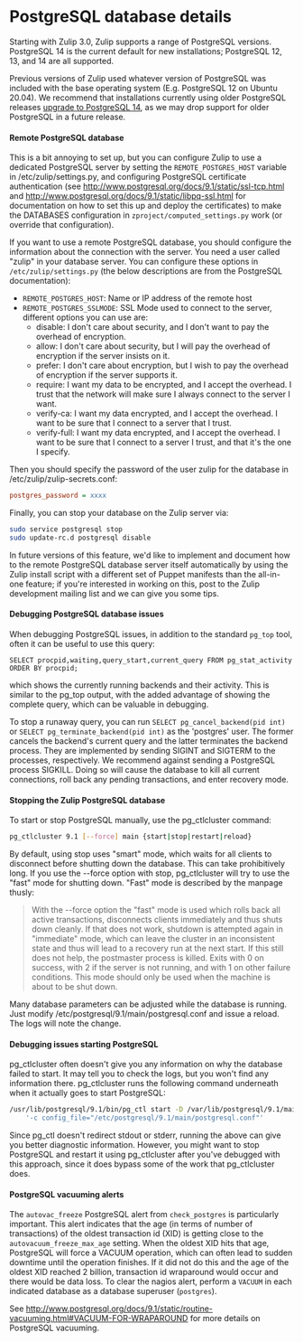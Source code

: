 # PostgreSQL database details

Starting with Zulip 3.0, Zulip supports a range of PostgreSQL
versions. PostgreSQL 14 is the current default for new installations;
PostgreSQL 12, 13, and 14 are all supported.

Previous versions of Zulip used whatever version of PostgreSQL was
included with the base operating system (E.g. PostgreSQL 12 on Ubuntu
20.04). We recommend that installations currently using older
PostgreSQL releases [upgrade to PostgreSQL 14][upgrade-postgresql], as
we may drop support for older PostgreSQL in a future release.

[upgrade-postgresql]: upgrade.md#upgrading-postgresql

#### Remote PostgreSQL database

This is a bit annoying to set up, but you can configure Zulip to use a
dedicated PostgreSQL server by setting the `REMOTE_POSTGRES_HOST`
variable in /etc/zulip/settings.py, and configuring PostgreSQL
certificate authentication (see
http://www.postgresql.org/docs/9.1/static/ssl-tcp.html and
http://www.postgresql.org/docs/9.1/static/libpq-ssl.html for
documentation on how to set this up and deploy the certificates) to
make the DATABASES configuration in `zproject/computed_settings.py`
work (or override that configuration).

If you want to use a remote PostgreSQL database, you should configure
the information about the connection with the server. You need a user
called "zulip" in your database server. You can configure these
options in `/etc/zulip/settings.py` (the below descriptions are from the
PostgreSQL documentation):

- `REMOTE_POSTGRES_HOST`: Name or IP address of the remote host
- `REMOTE_POSTGRES_SSLMODE`: SSL Mode used to connect to the server,
  different options you can use are:
  - disable: I don't care about security, and I don't want to pay the
    overhead of encryption.
  - allow: I don't care about security, but I will pay the overhead of
    encryption if the server insists on it.
  - prefer: I don't care about encryption, but I wish to pay the
    overhead of encryption if the server supports it.
  - require: I want my data to be encrypted, and I accept the
    overhead. I trust that the network will make sure I always connect
    to the server I want.
  - verify-ca: I want my data encrypted, and I accept the overhead. I
    want to be sure that I connect to a server that I trust.
  - verify-full: I want my data encrypted, and I accept the
    overhead. I want to be sure that I connect to a server I trust,
    and that it's the one I specify.

Then you should specify the password of the user zulip for the
database in /etc/zulip/zulip-secrets.conf:

```ini
postgres_password = xxxx
```

Finally, you can stop your database on the Zulip server via:

```bash
sudo service postgresql stop
sudo update-rc.d postgresql disable
```

In future versions of this feature, we'd like to implement and
document how to the remote PostgreSQL database server itself
automatically by using the Zulip install script with a different set
of Puppet manifests than the all-in-one feature; if you're interested
in working on this, post to the Zulip development mailing list and we
can give you some tips.

#### Debugging PostgreSQL database issues

When debugging PostgreSQL issues, in addition to the standard `pg_top`
tool, often it can be useful to use this query:

```postgresql
SELECT procpid,waiting,query_start,current_query FROM pg_stat_activity ORDER BY procpid;
```

which shows the currently running backends and their activity. This is
similar to the pg_top output, with the added advantage of showing the
complete query, which can be valuable in debugging.

To stop a runaway query, you can run
`SELECT pg_cancel_backend(pid int)` or
`SELECT pg_terminate_backend(pid int)` as the 'postgres' user. The
former cancels the backend's current query and the latter terminates
the backend process. They are implemented by sending SIGINT and
SIGTERM to the processes, respectively. We recommend against sending
a PostgreSQL process SIGKILL. Doing so will cause the database to kill
all current connections, roll back any pending transactions, and enter
recovery mode.

#### Stopping the Zulip PostgreSQL database

To start or stop PostgreSQL manually, use the pg_ctlcluster command:

```bash
pg_ctlcluster 9.1 [--force] main {start|stop|restart|reload}
```

By default, using stop uses "smart" mode, which waits for all clients
to disconnect before shutting down the database. This can take
prohibitively long. If you use the --force option with stop,
pg_ctlcluster will try to use the "fast" mode for shutting
down. "Fast" mode is described by the manpage thusly:

> With the --force option the "fast" mode is used which rolls back all
> active transactions, disconnects clients immediately and thus shuts
> down cleanly. If that does not work, shutdown is attempted again in
> "immediate" mode, which can leave the cluster in an inconsistent state
> and thus will lead to a recovery run at the next start. If this still
> does not help, the postmaster process is killed. Exits with 0 on
> success, with 2 if the server is not running, and with 1 on other
> failure conditions. This mode should only be used when the machine is
> about to be shut down.

Many database parameters can be adjusted while the database is
running. Just modify /etc/postgresql/9.1/main/postgresql.conf and
issue a reload. The logs will note the change.

#### Debugging issues starting PostgreSQL

pg_ctlcluster often doesn't give you any information on why the
database failed to start. It may tell you to check the logs, but you
won't find any information there. pg_ctlcluster runs the following
command underneath when it actually goes to start PostgreSQL:

```bash
/usr/lib/postgresql/9.1/bin/pg_ctl start -D /var/lib/postgresql/9.1/main -s -o \
    '-c config_file="/etc/postgresql/9.1/main/postgresql.conf"'
```

Since pg_ctl doesn't redirect stdout or stderr, running the above can
give you better diagnostic information. However, you might want to
stop PostgreSQL and restart it using pg_ctlcluster after you've debugged
with this approach, since it does bypass some of the work that
pg_ctlcluster does.

#### PostgreSQL vacuuming alerts

The `autovac_freeze` PostgreSQL alert from `check_postgres` is
particularly important. This alert indicates that the age (in terms
of number of transactions) of the oldest transaction id (XID) is
getting close to the `autovacuum_freeze_max_age` setting. When the
oldest XID hits that age, PostgreSQL will force a VACUUM operation,
which can often lead to sudden downtime until the operation finishes.
If it did not do this and the age of the oldest XID reached 2 billion,
transaction id wraparound would occur and there would be data loss.
To clear the nagios alert, perform a `VACUUM` in each indicated
database as a database superuser (`postgres`).

See
http://www.postgresql.org/docs/9.1/static/routine-vacuuming.html#VACUUM-FOR-WRAPAROUND
for more details on PostgreSQL vacuuming.
